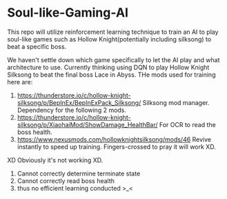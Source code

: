# Soul-like-Gaming-AI
This repo will utilize reinforcement learning technique to train an AI to play soul-like games such as Hollow Knight(potentially including silksong)  to beat a specific boss.

We haven't settle down which game specifically to let the AI play and what architecture to use. Currently thinking using DQN to play Hollow Knight Silksong to beat the final boss Lace in Abyss.
THe mods used for training here are:
1. https://thunderstore.io/c/hollow-knight-silksong/p/BepInEx/BepInExPack_Silksong/ Silksong mod manager. Dependency for the following 2 mods.
2. https://thunderstore.io/c/hollow-knight-silksong/p/XiaohaiMod/ShowDamage_HealthBar/ For OCR to read the boss health.
3. https://www.nexusmods.com/hollowknightsilksong/mods/46 Revive instantly to speed up training.
Fingers-crossed to pray it will work XD.

XD Obviously it's not working XD.
1. Cannot correctly determine terminate state
2. Cannot correctly read boss health
3. thus no efficient learning conducted >_<
